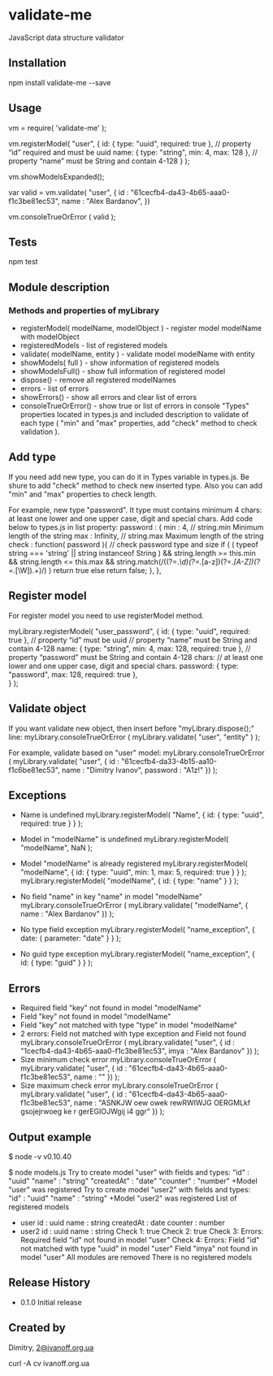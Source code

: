 validate-me
=========

JavaScript data structure validator


## Installation
npm install validate-me --save


## Usage

vm = require( 'validate-me' );

vm.registerModel( "user", {
  id:   { type: "uuid", required: true },        // property “id” required and must be uuid
  name: { type: "string", min: 4, max: 128 },    // property “name” must be String and contain 4-128
} );

vm.showModelsExpanded();

var valid = vm.validate( "user", {
      id    : "61cecfb4-da43-4b65-aaa0-f1c3be81ec53",
      name  : "Alex Bardanov",
    }) 

vm.consoleTrueOrError ( valid );


## Tests

  npm test


## Module description
### Methods and properties of myLibrary
-  registerModel( modelName, modelObject ) - register model modelName with modelObject
-  registeredModels - list of registered models
-  validate( modelName, entity ) - validate model modelName with entity
-  showModels( full ) - show information of registered models
-  showModelsFull() - show full information of registered model
-  dispose() - remove all registered modelNames
-  errors - list of errors
-  showErrors() - show all errors and clear list of errors
-  consoleTrueOrError() - show true or list of errors in console
"Types" properties located in types.js and included description to validate of each type 
( "min" and "max" properties, add "check" method to check validation ).


## Add type
If you need add new type, you can do it in Types variable in types.js. Be shure to add "check" method 
to check new inserted type. Also you can add "min" and "max" properties to check length.

For example, new type "password". It type must contains minimum 4 chars: at least one lower 
and one upper case, digit and special chars.
Add code below to types.js in list property:
password : {
    min   : 4,         // string.min Minimum length of the string
    max   : Infinity,  // string.max Maximum length of the string
    check : function( password ){   // check password type and size
        if ( ( typeof string === 'string' || string instanceof String )
                && string.length >= this.min 
                && string.length <= this.max 
                && string.match(/((?=.*\\d)(?=.*[a-z])(?=.*[A-Z])(?=.*[\W]).+)/) 
        ) 
            return true
        else 
            return false;
    },
},


## Register model
For register model you need to use registerModel method.

myLibrary.registerModel( "user_password", {
  id:   { type: "uuid", required: true },     // property “id” must be uuid
    // property “name” must be String and contain 4-128
  name: { type: "string", min: 4, max: 128, required: true }, 
    // property “password” must be String and contain 4-128 chars: 
    // at least one lower and one upper case, digit and special chars.
  password: { type: "password", max: 128, required: true },       
} );


## Validate object  
If you want validate new object, then insert before "myLibrary.dispose();" line:
myLibrary.consoleTrueOrError ( myLibrary.validate( "user", "entity" ) );

For example, validate based on "user" model:
myLibrary.consoleTrueOrError ( 
    myLibrary.validate( "user", { id : "61cecfb4-da33-4b15-aa10-f1c6be81ec53", name : "Dimitry Ivanov", password : "A1z!" }) 
);


## Exceptions
- Name is undefined
    myLibrary.registerModel( "Name", { id: { type: "uuid", required: true } } );

- Model in "modelName" is undefined
    myLibrary.registerModel( "modelName", NaN );

- Model "modelName" is already registered
    myLibrary.registerModel( "modelName", { id: { type: "uuid", min: 1, max: 5, required: true } } );
    myLibrary.registerModel( "modelName", { id: { type: "name" } } );

- No field "name" in key "name" in model "modelName"
    myLibrary.consoleTrueOrError ( myLibrary.validate( "modelName", { name  : "Alex Bardanov" }) );

- No type field exception
    myLibrary.registerModel( "name_exception", { date: { parameter: "date" } } );

- No guid type exception
    myLibrary.registerModel( "name_exception", { id: { type: "guid" } } );


## Errors
- Required field "key" not found in model "modelName"
- Field "key" not found in model "modelName"
- Field "key" not matched with type "type" in model "modelName"
- 2 errors: Field not matched with type exception and Field not found
        myLibrary.consoleTrueOrError ( myLibrary.validate( "user", { id : "1cecfb4-da43-4b65-aaa0-f1c3be81ec53", imya : "Alex Bardanov" }) );
- Size minimum check error
        myLibrary.consoleTrueOrError ( myLibrary.validate( "user", { id : "61cecfb4-da43-4b65-aaa0-f1c3be81ec53", name : "" }) );
- Size maximum check error
        myLibrary.consoleTrueOrError ( myLibrary.validate( "user", { id : "61cecfb4-da43-4b65-aaa0-f1c3be81ec53", name : "ASNKJW oew  owek rewRWIWJG OERGMLkf gsojejrwoeg ke r gerEGIOJWgij i4 ggr" }) );


## Output example
$ node -v
v0.10.40

$ node models.js 
Try to create model "user" with fields and types:
  "id" : "uuid"
  "name" : "string"
  "createdAt" : "date"
  "counter" : "number"
+Model "user" was registered
Try to create model "user2" with fields and types:
  "id" : "uuid"
  "name" : "string"
+Model "user2" was registered
List of registered models
  - user
      id : uuid
      name : string
      createdAt : date
      counter : number
  - user2
      id : uuid
      name : string
Check 1:
true
Check 2:
true
Check 3:
Errors:
  Required field "id" not found in model "user"
Check 4:
Errors:
  Field "id" not matched with type "uuid" in model "user"
  Field "imya" not found in model "user"
All modules are removed
There is no registered models


## Release History

* 0.1.0 Initial release


## Created by

Dimitry, 2@ivanoff.org.ua

curl -A cv ivanoff.org.ua

